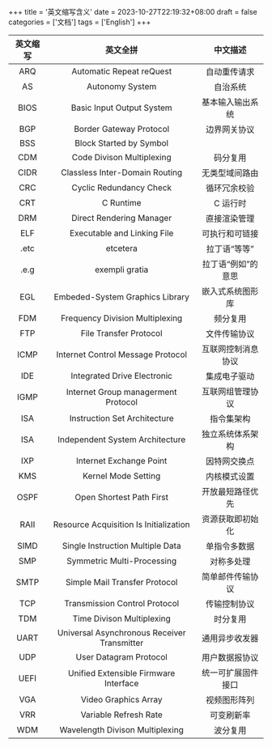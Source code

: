 +++
title = '英文缩写含义'
date = 2023-10-27T22:19:32+08:00
draft = false
categories = ['文档']
tags = ['English']
+++


| 英文缩写 | 英文全拼                                    | 中文描述           |
| :-----:  | :-----:                                     | :-----:            |
| ARQ      | Automatic Repeat reQuest                    | 自动重传请求       |
| AS       | Autonomy System                             | 自治系统           |
| BIOS     | Basic Input Output System                   | 基本输入输出系统   |
| BGP      | Border Gateway Protocol                     | 边界网关协议       |
| BSS      | Block Started by Symbol                     |                    |
| CDM      | Code Divison Multiplexing                   | 码分复用           |
| CIDR     | Classless Inter-Domain Routing              | 无类型域间路由     |
| CRC      | Cyclic Redundancy Check                     | 循环冗余校验       |
| CRT      | C Runtime                                   | C 运行时           |
| DRM      | Direct Rendering Manager                    | 直接渲染管理       |
| ELF      | Executable and Linking File                 | 可执行和可链接     |
| .etc     | etcetera                                    | 拉丁语“等等”       |
| .e.g     | exempli gratia                              | 拉丁语“例如”的意思 |
| EGL      | Embeded-System Graphics Library             | 嵌入式系统图形库   |
| FDM      | Frequency Division Multiplexing             | 频分复用           |
| FTP      | File Transfer Protocol                      | 文件传输协议       |
| ICMP     | Internet Control Message Protocol           | 互联网控制消息协议 |
| IDE      | Integrated Drive Electronic                 | 集成电子驱动       |
| IGMP     | Internet Group managerment Protocol         | 互联网组管理协议   |
| ISA      | Instruction Set Architecture                | 指令集架构         |
| ISA      | Independent System Architecture             | 独立系统体系架构   |
| IXP      | Internet Exchange Point                     | 因特网交换点       |
| KMS      | Kernel Mode Setting                         | 内核模式设置       |
| OSPF     | Open Shortest Path First                    | 开放最短路径优先   |
| RAII     | Resource Acquisition Is Initialization      | 资源获取即初始化   |
| SIMD     | Single Instruction Multiple Data            | 单指令多数据       |
| SMP      | Symmetric Multi-Processing                  | 对称多处理         |
| SMTP     | Simple Mail Transfer Protocol               | 简单邮件传输协议   |
| TCP      | Transmission Control Protocol               | 传输控制协议       |
| TDM      | Time Divison Multiplexing                   | 时分复用           |
| UART     | Universal Asynchronous Receiver Transmitter | 通用异步收发器     |
| UDP      | User Datagram Protocol                      | 用户数据报协议     |
| UEFI     | Unified Extensible Firmware Interface       | 统一可扩展固件接口 |
| VGA      | Video Graphics Array                        | 视频图形阵列       |
| VRR      | Variable Refresh Rate                       | 可变刷新率         |
| WDM      | Wavelength Divison Multiplexing             | 波分复用           |
